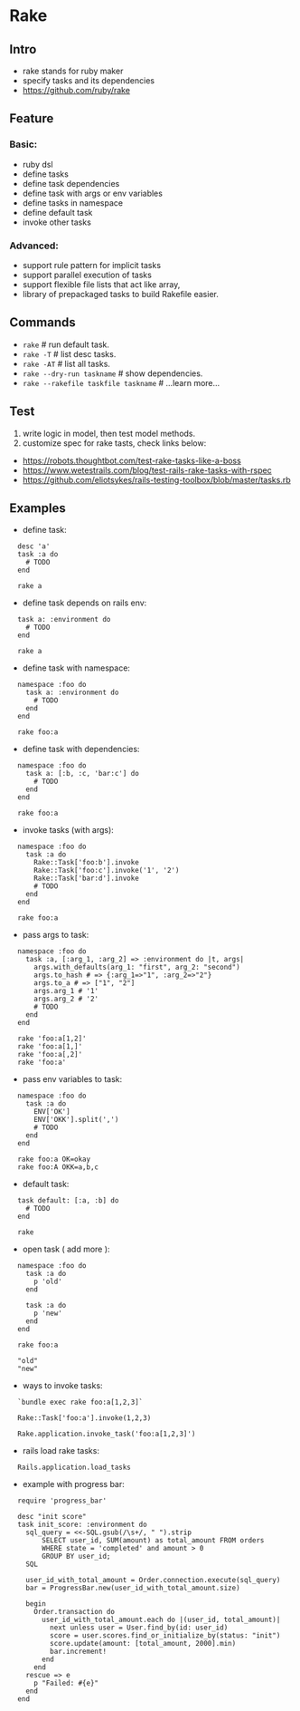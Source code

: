 # Rake

## Intro

- rake stands for ruby maker
- specify tasks and its dependencies
- https://github.com/ruby/rake

## Feature

### Basic:

- ruby dsl
- define tasks
- define task dependencies
- define task with args or env variables
- define tasks in namespace
- define default task
- invoke other tasks

### Advanced:

- support rule pattern for implicit tasks
- support parallel execution of tasks
- support flexible file lists that act like array,
- library of prepackaged tasks to build Rakefile easier.

## Commands

- `rake` # run default task.
- `rake -T`  # list desc tasks.
- `rake -AT` # list all tasks.
- `rake --dry-run taskname` # show dependencies.
- `rake --rakefile taskfile taskname` # ...learn more...

## Test

1. write logic in model, then test model methods.
2. customize spec for rake tasts, check links below:
  - https://robots.thoughtbot.com/test-rake-tasks-like-a-boss
  - https://www.wetestrails.com/blog/test-rails-rake-tasks-with-rspec
  - https://github.com/eliotsykes/rails-testing-toolbox/blob/master/tasks.rb

## Examples

- define task:

```
  desc 'a'
  task :a do
    # TODO
  end

  rake a
```

- define task depends on rails env:

```
  task a: :environment do
    # TODO
  end

  rake a
```

- define task with namespace:

```
  namespace :foo do
    task a: :environment do
      # TODO
    end
  end

  rake foo:a
```

- define task with dependencies:

```
  namespace :foo do
    task a: [:b, :c, 'bar:c'] do
      # TODO
    end
  end

  rake foo:a
```

- invoke tasks (with args):

```
  namespace :foo do
    task :a do
      Rake::Task['foo:b'].invoke
      Rake::Task['foo:c'].invoke('1', '2')
      Rake::Task['bar:d'].invoke
      # TODO
    end
  end

  rake foo:a
```

- pass args to task:

```
  namespace :foo do
    task :a, [:arg_1, :arg_2] => :environment do |t, args|
      args.with_defaults(arg_1: "first", arg_2: "second")
      args.to_hash # => {:arg_1=>"1", :arg_2=>"2"}
      args.to_a # => ["1", "2"]
      args.arg_1 # '1'
      args.arg_2 # '2'
      # TODO
    end
  end

  rake 'foo:a[1,2]'
  rake 'foo:a[1,]'
  rake 'foo:a[,2]'
  rake 'foo:a'
```

- pass env variables to task:

```
  namespace :foo do
    task :a do
      ENV['OK']
      ENV['OKK'].split(',')
      # TODO
    end
  end

  rake foo:a OK=okay
  rake foo:A OKK=a,b,c
```

- default task:

```
  task default: [:a, :b] do
    # TODO
  end

  rake
```

- open task ( add more ):

```
  namespace :foo do
    task :a do
      p 'old'
    end

    task :a do
      p 'new'
    end
  end

  rake foo:a

  "old"
  "new"
```

- ways to invoke tasks:

```
  `bundle exec rake foo:a[1,2,3]`

  Rake::Task['foo:a'].invoke(1,2,3)

  Rake.application.invoke_task('foo:a[1,2,3]')
```

- rails load rake tasks:

```
  Rails.application.load_tasks
```

- example with progress bar:

```
  require 'progress_bar'

  desc "init score"
  task init_score: :environment do
    sql_query = <<-SQL.gsub(/\s+/, " ").strip
    	SELECT user_id, SUM(amount) as total_amount FROM orders
        WHERE state = 'completed' and amount > 0
        GROUP BY user_id;
    SQL

    user_id_with_total_amount = Order.connection.execute(sql_query)
    bar = ProgressBar.new(user_id_with_total_amount.size)

    begin
      Order.transaction do
        user_id_with_total_amount.each do |(user_id, total_amount)|
          next unless user = User.find_by(id: user_id)
          score = user.scores.find_or_initialize_by(status: "init")
          score.update(amount: [total_amount, 2000].min)
          bar.increment!
        end
      end
    rescue => e
      p "Failed: #{e}"
    end
  end
```

